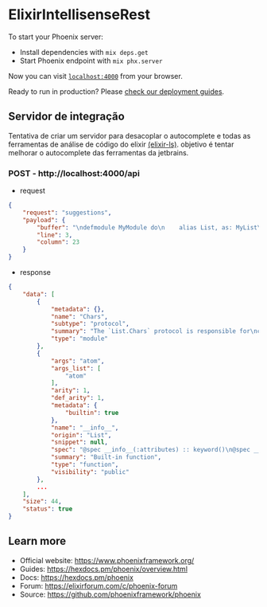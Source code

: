 # ElixirIntellisenseRest

To start your Phoenix server:

  * Install dependencies with `mix deps.get`
  * Start Phoenix endpoint with `mix phx.server`

Now you can visit [`localhost:4000`](http://localhost:4000) from your browser.

Ready to run in production? Please [check our deployment guides](https://hexdocs.pm/phoenix/deployment.html).


## Servidor de integração
Tentativa de criar um servidor para desacoplar o autocomplete e todas as ferramentas de análise de código do elixir [(elixir-ls)](https://marketplace.visualstudio.com/items?itemName=JakeBecker.elixir-ls). objetivo é tentar melhorar o autocomplete das ferramentas da jetbrains.

### POST - http://localhost:4000/api
* request
```json
{
    "request": "suggestions",
    "payload": {
        "buffer": "\ndefmodule MyModule do\n    alias List, as: MyList\n    MyList.flatten(par0,\nend\n",
        "line": 3,
        "column": 23
    }
}
```

* response
```json
{
    "data": [
        {
            "metadata": {},
            "name": "Chars",
            "subtype": "protocol",
            "summary": "The `List.Chars` protocol is responsible for\nconverting a structure to a charlist (only if applicable).",
            "type": "module"
        },
        {
            "args": "atom",
            "args_list": [
                "atom"
            ],
            "arity": 1,
            "def_arity": 1,
            "metadata": {
                "builtin": true
            },
            "name": "__info__",
            "origin": "List",
            "snippet": null,
            "spec": "@spec __info__(:attributes) :: keyword()\n@spec __info__(:compile) :: [term()]\n@spec __info__(:functions) :: [{atom, non_neg_integer}]\n@spec __info__(:macros) :: [{atom, non_neg_integer}]\n@spec __info__(:md5) :: binary()\n@spec __info__(:module) :: module()",
            "summary": "Built-in function",
            "type": "function",
            "visibility": "public"
        },
        ...
    ],
    "size": 44,
    "status": true
}
```

## Learn more

  * Official website: https://www.phoenixframework.org/
  * Guides: https://hexdocs.pm/phoenix/overview.html
  * Docs: https://hexdocs.pm/phoenix
  * Forum: https://elixirforum.com/c/phoenix-forum
  * Source: https://github.com/phoenixframework/phoenix
